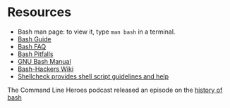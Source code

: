 # Resources

- Bash man page: to view it, type `man bash` in a terminal.
- [Bash Guide](http://mywiki.wooledge.org/BashGuide)
- [Bash FAQ](http://mywiki.wooledge.org/BashFAQ)
- [Bash Pitfalls](https://mywiki.wooledge.org/BashPitfalls)
- [GNU Bash Manual](http://gnu.org/s/bash/manual)
- [Bash-Hackers Wiki](http://wiki.bash-hackers.org)
- [Shellcheck provides shell script guidelines and help](http://www.shellcheck.net/)

The Command Line Heroes podcast released an episode on the
[history of bash](https://www.redhat.com/en/command-line-heroes/season-3/heroes-in-a-bash-shell)
